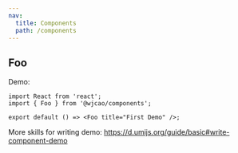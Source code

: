 ```yaml
---
nav:
  title: Components
  path: /components
---
```


## Foo

Demo:

```tsx
import React from 'react';
import { Foo } from '@wjcao/components';

export default () => <Foo title="First Demo" />;
```

More skills for writing demo: https://d.umijs.org/guide/basic#write-component-demo
